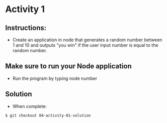 # Activity 1
## Instructions:
* Create an application in node that generates a random number between 1 and 10 and outputs "you win" if the user input number is equal to the random number.

## Make sure to run your Node application
* Run the program by typing node <filename> number

## Solution
* When complete:

`$ git checkout 04-activity-01-solution`
